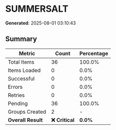 # SUMMERSALT
**Generated**: 2025-08-01 03:10:43

## Summary

| Metric | Count | Percentage |
|--------|-------|------------|
| Total Items | 36 | 100.0% |
| Items Loaded | 0 | 0.0% |
| Successful | 0 | 0.0% |
| Errors | 0 | 0.0% |
| Retries | 0 | 0.0% |
| Pending | 36 | 100.0% |
| Groups Created | 2 | - |
| **Overall Result** | **❌ Critical** | **0.0%** |
